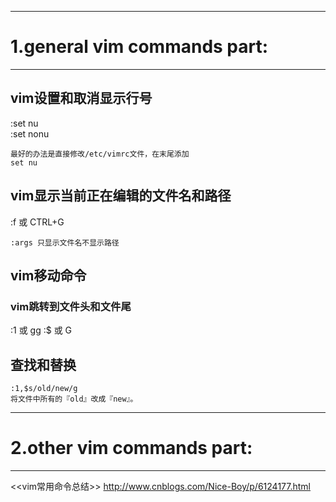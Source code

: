 ----------------------------------------------------------------------------------------------------
# 1.general vim commands part:
----------------------------------------------------------------------------------------------------

## vim设置和取消显示行号
:set nu  
:set nonu

```
最好的办法是直接修改/etc/vimrc文件，在末尾添加
set nu
```

## vim显示当前正在编辑的文件名和路径
:f 或 CTRL+G
```
:args 只显示文件名不显示路径
```

## vim移动命令
### vim跳转到文件头和文件尾
:1 或 gg
:$ 或 G

## 查找和替换

```
:1,$s/old/new/g 
将文件中所有的『old』改成『new』。
```

----------------------------------------------------------------------------------------------------
# 2.other vim commands part:
----------------------------------------------------------------------------------------------------

<<vim常用命令总结>>
http://www.cnblogs.com/Nice-Boy/p/6124177.html
